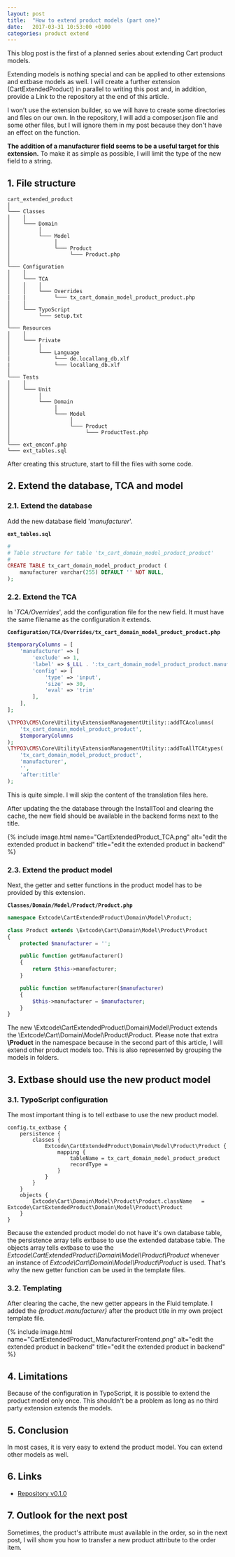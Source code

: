 ```yaml
---
layout: post
title:  "How to extend product models (part one)"
date:   2017-03-31 10:53:00 +0100
categories: product extend
---
```


This blog post is the first of a planned series about extending Cart product models.

Extending models is nothing special and can be applied to other extensions and extbase models as well.
I will create a further extension (CartExtendedProduct) in parallel to writing this post and, in addition, provide a Link
to the repository at the end of this article.

I won't use the extension builder, so we will have to create some directories and files on our own. In the repository,
I will add a composer.json file and some other files, but I will ignore them in my post because they don't have an
effect on the function.

**The addition of a manufacturer field seems to be a useful target for this extension.** To make it as simple as
possible, I will limit the type of the new field to a string.
 
## 1. File structure

```
cart_extended_product
│
└─── Classes 
│    │
│    └─── Domain 
│         │
│         └─── Model
│              │
│              └─── Product
│                   └─── Product.php
│
└─── Configuration 
│    │
│    └─── TCA 
│    │    │
│    │    └─── Overrides
|    |         └─── tx_cart_domain_model_product_product.php
│    │
│    └─── TypoScript
│         └─── setup.txt
│
└─── Resources 
│    │
│    └─── Private 
│         │
│         └─── Language
|              └─── de.locallang_db.xlf
|              └─── locallang_db.xlf
│
└─── Tests 
│    │
│    └─── Unit 
│         │
│         └─── Domain 
│              │
│              └─── Model
│                   │
│                   └─── Product
│                        └─── ProductTest.php
│
└─── ext_emconf.php 
└─── ext_tables.sql   
```

After creating this structure, start to fill the files with some code.

## 2. Extend the database, TCA and model

### 2.1. Extend the database

Add the new database field '*manufacturer*'.

**`ext_tables.sql`**
```php
#
# Table structure for table 'tx_cart_domain_model_product_product'
#
CREATE TABLE tx_cart_domain_model_product_product (
    manufacturer varchar(255) DEFAULT '' NOT NULL,
);
```

### 2.2. Extend the TCA

In '*TCA/Overrides*', add the configuration file for the new field. It must have the same filename as the configuration it extends.

**`Configuration/TCA/Overrides/tx_cart_domain_model_product_product.php`**

```php
$temporaryColumns = [
    'manufacturer' => [
        'exclude' => 1,
        'label' => $_LLL . ':tx_cart_domain_model_product_product.manufacturer',
        'config' => [
            'type' => 'input',
            'size' => 30,
            'eval' => 'trim'
        ],
    ],
];

\TYPO3\CMS\Core\Utility\ExtensionManagementUtility::addTCAcolumns(
    'tx_cart_domain_model_product_product',
    $temporaryColumns
);
\TYPO3\CMS\Core\Utility\ExtensionManagementUtility::addToAllTCAtypes(
    'tx_cart_domain_model_product_product',
    'manufacturer',
    '',
    'after:title'
);
```

This is quite simple. I will skip the content of the translation files here.

After updating the the database through the InstallTool and clearing the cache, the new field should be available in the backend forms next to the title.

{% include image.html name="CartExtendedProduct_TCA.png" alt="edit the extended product in backend" title="edit the extended product in backend"  %}


### 2.3. Extend the product model

Next, the getter and setter functions in the product model has to be provided by this extension.

**`Classes/Domain/Model/Product/Product.php`**
```php
namespace Extcode\CartExtendedProduct\Domain\Model\Product;

class Product extends \Extcode\Cart\Domain\Model\Product\Product
{
    protected $manufacturer = '';

    public function getManufacturer()
    {
        return $this->manufacturer;
    }

    public function setManufacturer($manufacturer)
    {
        $this->manufacturer = $manufacturer;
    }
}
```

The new \Extcode\CartExtendedProduct\Domain\Model\Product extends the \Extcode\Cart\Domain\Model\Product\Product.
Please note that extra **\Product** in the namespace because in the second part of this article, I will extend other product models too.
This is also represented by grouping the models in folders.

## 3. Extbase should use the new product model

### 3.1. TypoScript configuration

The most important thing is to tell extbase to use the new product model.

```
config.tx_extbase {
    persistence {
        classes {
            Extcode\CartExtendedProduct\Domain\Model\Product\Product {
                mapping {
                    tableName = tx_cart_domain_model_product_product
                    recordType =
                }
            }
        }
    }
    objects {
        Extcode\Cart\Domain\Model\Product\Product.className   = Extcode\CartExtendedProduct\Domain\Model\Product\Product
    }
}
```

Because the extended product model do not have it's own database table, the persistence array tells extbase to use the extended database table.
The objects array tells extbase to use the *Extcode\CartExtendedProduct\Domain\Model\Product\Product* whenever an instance
of *Extcode\Cart\Domain\Model\Product\Product* is used. That's why the new getter function can be used in the template files.

### 3.2. Templating

After clearing the cache, the new getter appears in the Fluid template.
I added the *{product.manufacturer}* after the product title in my own project template file.

{% include image.html name="CartExtendedProduct_ManufacturerFrontend.png" alt="edit the extended product in backend" title="edit the extended product in backend"  %}

## 4. Limitations

Because of the configuration in TypoScript, it is possible to extend the product model only once.
This shouldn't be a problem as long as no third party extension extends the models.

## 5. Conclusion

In most cases, it is very easy to extend the product model. You can extend other models as well.

## 6. Links

* [Repository v0.1.0](https://github.com/extcode/cart_extended_product/releases/tag/v0.1.0)

## 7. Outlook for the next post

Sometimes, the product's attribute must available in the order, so in the next post, I will show you how to transfer a new product attribute to the order item.
